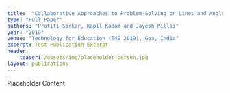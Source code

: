```yaml
---
title:  "Collaborative Approaches to Problem-Solving on Lines and Angles Using Augmented Reality"
type: "Full Paper"
authors: "Pratiti Sarkar, Kapil Kadam and Jayesh Pillai"
year: "2019"
venue: "Technology for Education (T4E 2019), Goa, India"
excerpt: Test Publication Excerpt
header:
    teaser: /assets/img/placeholder_person.jpg
layout: publications    
---
```


Placeholder Content